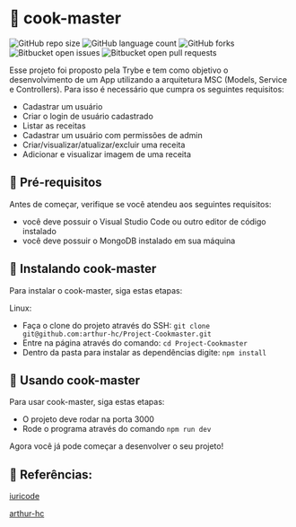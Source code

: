 # 🍲 cook-master

![GitHub repo size](https://img.shields.io/github/repo-size/iuricode/README-template?style=for-the-badge)
![GitHub language count](https://img.shields.io/github/languages/count/iuricode/README-template?style=for-the-badge)
![GitHub forks](https://img.shields.io/github/forks/iuricode/README-template?style=for-the-badge)
![Bitbucket open issues](https://img.shields.io/bitbucket/issues/iuricode/README-template?style=for-the-badge)
![Bitbucket open pull requests](https://img.shields.io/bitbucket/pr-raw/iuricode/README-template?style=for-the-badge)

Esse projeto foi proposto pela Trybe e tem como objetivo o desenvolvimento de um App utilizando a arquitetura MSC (Models, Service e Controllers). Para isso é necessário que cumpra os seguintes requisitos:
- Cadastrar um usuário
- Criar o login de usuário cadastrado
- Listar as receitas
- Cadastrar um usuário com permissões de admin
- Criar/visualizar/atualizar/excluir uma receita
- Adicionar e visualizar imagem de uma receita

<!-- <img src="exemplo-image.png" alt="exemplo imagem"> -->

## 🍤 Pré-requisitos

Antes de começar, verifique se você atendeu aos seguintes requisitos:
* você deve possuir o Visual Studio Code ou outro editor de código instalado
* você deve possuir o MongoDB instalado em sua máquina
 
## 🍕 Instalando cook-master

Para instalar o cook-master, siga estas etapas:

Linux:

* Faça o clone do projeto através do SSH: 
`git clone git@github.com:arthur-hc/Project-Cookmaster.git`
* Entre na página através do comando:
`cd Project-Cookmaster`
* Dentro da pasta para instalar as dependências digite:
`npm install`



## 🌮 Usando cook-master

Para usar cook-master, siga estas etapas:
* O projeto deve rodar na porta 3000
* Rode o programa através do comando
`npm run dev`

Agora você já pode começar a desenvolver o seu projeto!

## 🥞 Referências:
<a href="https://github.com/iuricode/readme-template/blob/main/README-repository/iuricode.md">iuricode</a>

<a href="https://github.com/arthur-hc/Project-Cookmaster/edit/main/README.md">arthur-hc</a>
